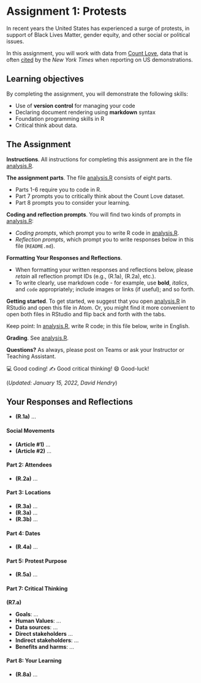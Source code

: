 # Assignment 1: Protests
In recent years the United States has experienced a surge of protests, in support of Black Lives Matter, gender equity, and other social or political issues.

In this assignment, you will work with data from [Count Love](https://countlove.org/), data that is often [cited](https://www.nytimes.com/2020/08/28/us/black-lives-matter-protest.html) by the _New York Times_ when reporting on US demonstrations.

## Learning objectives
By completing the assignment, you will demonstrate the following skills:

- Use of **version control** for managing your code
- Declaring document rendering using **markdown** syntax
- Foundation programming skills in R
- Critical think about data.

## The Assignment
**Instructions**. All instructions for completing this assignment are in the file [analysis.R](analysis.R).

**The assignment parts**. The file [analysis.R](analysis.R) consists of eight parts.

* Parts 1-6 require you to code in R.
* Part 7 prompts you to critically think about the Count Love dataset.
* Part 8 prompts you to consider your learning.

**Coding and reflection prompts**. You will find two kinds of prompts in [analysis.R](analysis.R):

* *Coding prompts*, which prompt you to write R code in [analysis.R](analysis.R).
* *Reflection prompts*, which prompt you to write responses below
in this file (`README.md`).

**Formatting Your Responses and Reflections**.

* When formatting your written
responses and reflections below, please *retain* all
reflection prompt IDs (e.g., (R.1a), (R.2a), etc.).
* To write clearly,
use markdown code - for example, use **bold**, _italics_, and `code` appropriately; include images or links (if useful); and so forth.

**Getting started**. To get started, we suggest that you open [analysis.R](analysis.R) in RStudio
and open this file in Atom. Or, you might find it more convenient to open
both files in RStudio and flip back and forth with the tabs.

Keep point: In [analysis.R](analysis.R), write R code; in this file below,
write in English.

**Grading**. See [analysis.R](analysis.R).

**Questions?** As always, please post on Teams or ask your Instructor or Teaching Assistant.

:computer: Good coding!
   :writing_hand: Good critical thinking!
      :smile: Good-luck!

(_Updated: January 15, 2022, David Hendry_)

## Your Responses and Reflections
* **(R.1a)** ...

#### Social Movements
* **(Article #1)** ...
* **(Article #2)** ...

#### Part 2: Attendees
* **(R.2a)** ...

#### Part 3: Locations
* **(R.3a)** ...
* **(R.3a)** ...
* **(R.3b)** ...

#### Part 4: Dates
* **(R.4a)** ...

#### Part 5: Protest Purpose
* **(R.5a)** ...  

#### Part 7: Critical Thinking
**(R7.a)**

* **Goals**: ...
* **Human Values**: ...
* **Data sources**: ...
* **Direct stakeholders** ...
* **Indirect stakeholders**: ...
* **Benefits and harms**: ...

#### Part 8: Your Learning
* **(R.8a)** ...

